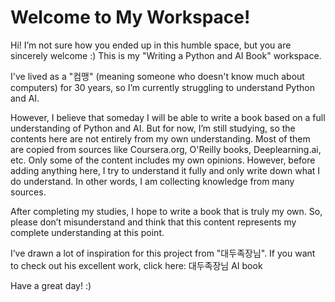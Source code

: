 # Welcome to My Workspace!

Hi! I’m not sure how you ended up in this humble space, but you are sincerely welcome :) This is my "Writing a Python and AI Book" workspace.

I've lived as a "컴맹" (meaning someone who doesn't know much about computers) for 30 years, so I’m currently struggling to understand Python and AI.    

However, I believe that someday I will be able to write a book based on a full understanding of Python and AI. But for now, I’m still studying, so the contents here are not entirely from my own understanding. Most of them are copied from sources like Coursera.org, O'Reilly books, Deeplearning.ai, etc. Only some of the content includes my own opinions. However, before adding anything here, I try to understand it fully and only write down what I do understand. In other words, I am collecting knowledge from many sources.    

After completing my studies, I hope to write a book that is truly my own. So, please don’t misunderstand and think that this content represents my complete understanding at this point.

I’ve drawn a lot of inspiration for this project from "대두족장님". If you want to check out his excellent work, click here: 대두족장님 AI book

Have a great day! :)
